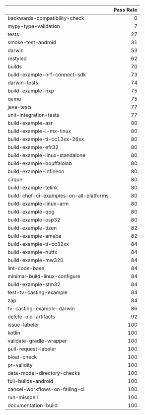 |                                         |   Pass Rate |
|:----------------------------------------|------------:|
| backwards-compatibility-check           |           0 |
| mypy-type-validation                    |           7 |
| tests                                   |          27 |
| smoke-test-android                      |          31 |
| darwin                                  |          53 |
| restyled                                |          62 |
| builds                                  |          70 |
| build-example-nrf-connect-sdk           |          73 |
| darwin-tests                            |          74 |
| build-example-nxp                       |          75 |
| qemu                                    |          75 |
| java-tests                              |          77 |
| unit-integration-tests                  |          77 |
| build-example-asr                       |          80 |
| build-example-i-mx-linux                |          80 |
| build-example-ti-cc13xx-26xx            |          80 |
| build-example-efr32                     |          80 |
| build-example-linux-standalone          |          80 |
| build-example-bouffalolab               |          80 |
| build-example-infineon                  |          80 |
| cirque                                  |          80 |
| build-example-telink                    |          80 |
| build-chef-ci-examples-on-all-platforms |          80 |
| build-example-linux-arm                 |          80 |
| build-example-qpg                       |          80 |
| build-example-esp32                     |          80 |
| build-example-tizen                     |          82 |
| build-example-ameba                     |          82 |
| build-example-ti-cc32xx                 |          84 |
| build-example-nuttx                     |          84 |
| build-example-mw320                     |          84 |
| lint-code-base                          |          84 |
| minimal-build-linux-configure           |          84 |
| build-example-stm32                     |          84 |
| test-tv-casting-example                 |          84 |
| zap                                     |          84 |
| tv-casting-example-darwin               |          86 |
| delete-old-artifacts                    |          92 |
| issue-labeler                           |         100 |
| kotlin                                  |         100 |
| validate-gradle-wrapper                 |         100 |
| pull-request-labeler                    |         100 |
| bloat-check                             |         100 |
| pr-validity                             |         100 |
| data-model-directory-checks             |         100 |
| full-builds-android                     |         100 |
| cancel-workflows-on-failing-ci          |         100 |
| run-misspell                            |         100 |
| documentation-build                     |         100 |